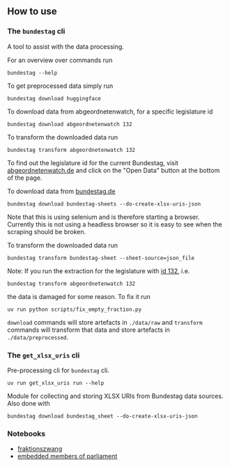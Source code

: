 ## How to use

### The `bundestag` cli

A tool to assist with the data processing.

For an overview over commands run
```shell
bundestag --help
```

To get preprocessed data simply run
```shell
bundestag download huggingface
```

To download data from abgeordnetenwatch, for a specific legislature id
```shell
bundestag download abgeordnetenwatch 132
```

To transform the downloaded data run
```shell
bundestag transform abgeordnetenwatch 132
```

To find out the legislature id for the current Bundestag, visit [abgeordnetenwatch.de](https://www.abgeordnetenwatch.de/bundestag) and click on the "Open Data" button at the bottom of the page.

To download data from [bundestag.de](https://www.bundestag.de/parlament/plenum/abstimmung/liste)
```shell
bundestag download bundestag-sheets --do-create-xlsx-uris-json
```

Note that this is using selenium and is therefore starting a browser. Currently this is not using a headless browser so it is easy to see when the scraping should be broken.

To transform the downloaded data run
```shell
bundestag transform bundestag-sheet --sheet-source=json_file
```

Note: If you run the extraction for the legislature with [id 132](https://www.abgeordnetenwatch.de/bundestag/20), i.e.

```shell
bundestag transform abgeordnetenwatch 132
```

the data is damaged for some reason. To fix it run

```shell
uv run python scripts/fix_empty_fraction.py
```

`download` commands will store artefacts in `./data/raw` and `transform` commands will transform that data and store artefacts in `./data/preprocessed`.

### The `get_xlsx_uris` cli

Pre-processing cli for `bundestag` cli.

```shell
uv run get_xlsx_uris run --help
```

Module for collecting and storing XLSX URIs from Bundestag data sources. Also done with

```shell
bundestag download bundestag_sheet --do-create-xlsx-uris-json
```

### Notebooks

* [fraktionszwang]((https://github.com/eschmidt42/bundestag/blob/main/docs/fraktionszwang.ipynb))
* [embedded members of parliament](https://github.com/eschmidt42/bundestag/blob/main/docs/analysis-highlights.ipynb)
